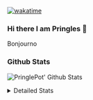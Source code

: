[![wakatime](https://wakatime.com/badge/user/abd317df-612e-44b4-8787-15db7b574b2f.svg)](https://wakatime.com/@abd317df-612e-44b4-8787-15db7b574b2f)
### Hi there I am Pringles 👋

Bonjourno

### Github Stats
![PringlePot' Github Stats](https://github-readme-stats.vercel.app/api?username=PringlePot&show_icons=true&theme=dark&count_private=true)

<details>
  <summary>Detailed Stats</summary>
    
<!--START_SECTION:waka-->
![Code Time](http://img.shields.io/badge/Code%20Time-410%20hrs%205%20mins-blue)

![Profile Views](http://img.shields.io/badge/Profile%20Views-3-blue)

![Lines of code](https://img.shields.io/badge/From%20Hello%20World%20I%27ve%20Written-110%20Thousand%20lines%20of%20code-blue)

**🐱 My GitHub Data** 

> 🏆 125 Contributions in the Year 2022
 > 
> 📦 90.6 kB Used in GitHub's Storage 
 > 
> 💼 Opted to Hire
 > 
> 📜 10 Public Repositories 
 > 
> 🔑 11 Private Repositories  
 > 
**I'm an Early 🐤** 

```text
🌞 Morning    139 commits    ████░░░░░░░░░░░░░░░░░░░░░   18.31% 
🌆 Daytime    318 commits    ██████████░░░░░░░░░░░░░░░   41.9% 
🌃 Evening    302 commits    ██████████░░░░░░░░░░░░░░░   39.79% 
🌙 Night      0 commits      ░░░░░░░░░░░░░░░░░░░░░░░░░   0.0%

```
📅 **I'm Most Productive on Sunday** 

```text
Monday       167 commits    █████░░░░░░░░░░░░░░░░░░░░   22.0% 
Tuesday      62 commits     ██░░░░░░░░░░░░░░░░░░░░░░░   8.17% 
Wednesday    76 commits     ██░░░░░░░░░░░░░░░░░░░░░░░   10.01% 
Thursday     94 commits     ███░░░░░░░░░░░░░░░░░░░░░░   12.38% 
Friday       49 commits     █░░░░░░░░░░░░░░░░░░░░░░░░   6.46% 
Saturday     135 commits    ████░░░░░░░░░░░░░░░░░░░░░   17.79% 
Sunday       176 commits    █████░░░░░░░░░░░░░░░░░░░░   23.19%

```


📊 **This Week I Spent My Time On** 

```text
⌚︎ Time Zone: Europe/Amsterdam

💬 Programming Languages: 
TypeScript               9 hrs 14 mins       ███████████░░░░░░░░░░░░░░   46.75% 
Go                       8 hrs 52 mins       ███████████░░░░░░░░░░░░░░   44.91% 
CSS                      1 hr                █░░░░░░░░░░░░░░░░░░░░░░░░   5.12% 
Docker                   13 mins             ░░░░░░░░░░░░░░░░░░░░░░░░░   1.14% 
Other                    11 mins             ░░░░░░░░░░░░░░░░░░░░░░░░░   0.95%

🔥 Editors: 
WebStorm                 10 hrs 19 mins      █████████████░░░░░░░░░░░░   52.26% 
GoLand                   9 hrs 14 mins       ███████████░░░░░░░░░░░░░░   46.8% 
Sublime Text             11 mins             ░░░░░░░░░░░░░░░░░░░░░░░░░   0.95%

🐱‍💻 Projects: 
Frontend                 10 hrs 30 mins      █████████████░░░░░░░░░░░░   53.2% 
Backend                  8 hrs 56 mins       ███████████░░░░░░░░░░░░░░   45.25% 
Viewer                   18 mins             ░░░░░░░░░░░░░░░░░░░░░░░░░   1.53% 
Unknown Project          0 secs              ░░░░░░░░░░░░░░░░░░░░░░░░░   0.02%

💻 Operating System: 
Windows                  19 hrs 34 mins      ████████████████████████░   99.05% 
Mac                      11 mins             ░░░░░░░░░░░░░░░░░░░░░░░░░   0.95%

```

**I Mostly Code in Java** 

```text
Java                     7 repos             ███████████░░░░░░░░░░░░░░   43.75% 
JavaScript               2 repos             ███░░░░░░░░░░░░░░░░░░░░░░   12.5% 
TypeScript               2 repos             ███░░░░░░░░░░░░░░░░░░░░░░   12.5% 
Python                   1 repo              █░░░░░░░░░░░░░░░░░░░░░░░░   6.25% 
Kotlin                   1 repo              █░░░░░░░░░░░░░░░░░░░░░░░░   6.25%

```


**Timeline**

![Chart not found](https://raw.githubusercontent.com/PringlePot/PringlePot/main/charts/bar_graph.png) 


 Last Updated on 15/02/2022 00:52:00 UTC
<!--END_SECTION:waka-->

</details>
